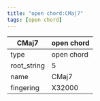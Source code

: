 ```yaml
---
title: "open chord:CMaj7"
tags: [open chord]
---
```


|CMaj7|open chord|
|---|---|
|type|open chord|
|root_string|5|
|name|CMaj7|
|fingering|X32000|


